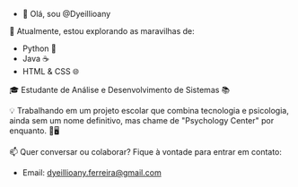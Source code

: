 - 👋 Olá, sou @Dyeillioany

🌱 Atualmente, estou explorando as maravilhas de:
   - Python 🐍
   - Java ☕
   - HTML & CSS 🌐
    
🎓 Estudante de Análise e Desenvolvimento de Sistemas 📚

💡 Trabalhando em um projeto escolar que combina tecnologia e psicologia, ainda sem um nome definitivo, mas chame de "Psychology Center" por enquanto. 🧠🖥️

📫 Quer conversar ou colaborar? Fique à vontade para entrar em contato:
   - Email: dyeillioany.ferreira@gmail.com


